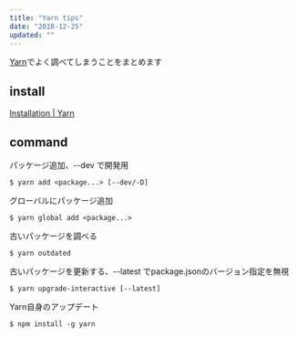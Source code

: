 ```yaml
---
title: "Yarn tips"
date: "2018-12-25"
updated: ""
---
```


[Yarn](https://yarnpkg.com)でよく調べてしまうことをまとめます  

## install

[Installation \| Yarn](https://yarnpkg.com/en/docs/install#windows-stable)

## command

パッケージ追加、--dev で開発用

```
$ yarn add <package...> [--dev/-D]
```

グローバルにパッケージ追加

```
$ yarn global add <package...>
```

古いパッケージを調べる

```
$ yarn outdated
```

古いパッケージを更新する、--latest でpackage.jsonのバージョン指定を無視  

```
$ yarn upgrade-interactive [--latest]
```

Yarn自身のアップデート

```
$ npm install -g yarn
```
